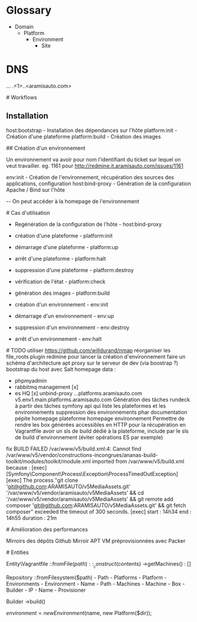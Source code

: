 # Glossary
- Domain
    - Platform
        - Environment
            - Site

# DNS
<site>.<environment>.<platform>.<domain>
<v5>.<1>.<paas>.<aramisauto.com>

# Workflows

## Installation

host:bootstrap - Installation des dépendances sur l'hôte
platform:init  - Création d'une plateforme
platform:build - Création des images

## Création d'un environnement

Un environnement va avoir pour nom l'identifiant du ticket sur lequel on veut travailler. eg. 1161 pour http://redmine.it.aramisauto.com/issues/1161

env:init - Création de l'environnement, récupération des sources des applications, configuration
host:bind-proxy - Génération de la configuration Apache / Bind sur l'hôte

-- On peut accéder à la homepage de l'environnement

# Cas d'utilisation

* Regénération de la configuration de l'hôte - host:bind-proxy

* création d'une plateforme      - platform:init
* démarrage d'une plateforme     - platform:up
* arrêt d'une plateforme         - platform:halt
* suppression d'une plateforme   - platform:destroy
* vérification de l'état         - platform:check
* génération des images          - platform:build

* création d'un environnement    - env:init
* démarrage d'un environnement   - env:up
* suppression d'un environnement - env:destroy
* arrêt d'un environnement       - env:halt

# TODO
utiliser https://github.com/willdurand/nmap
réorganiser les file_roots
plugin redmine pour lancer la création d'environnement
faire un schéma d'architecture
apt proxy sur le serveur de dev (via boostrap ?)
bootstrap du host avec Salt
homepage data :
 * phpmyadmin
 * rabbitmq management [x]
 * es HQ [x]
unbind-proxy
<site>.<env>.<platform>.platforms.aramisauto.com
    v5.env1.main.platforms.aramisauto.com
Génération des tâches rundeck à partir des tâches symfony
api qui liste les plateformes et les environnements
suppression des environnements
phar
documentation pépite
homepage plateforme
homepage environnement
Permettre de rendre les box générées accessibles en HTTP pour la récupération en Vagrantfile
avoir un sls de build dédié à la plateforme, include par le sls de build d'environnement (éviter opérations ES par exemple)

fix BUILD FAILED
/var/www/v5/build.xml:4: Cannot find /var/www/v5/vendor/constructions-incongrues/ananas-build-toolkit/modules/toolkit/module.xml imported from /var/www/v5/build.xml
because :
                    [exec]   [Symfony\Component\Process\Exception\ProcessTimedOutException]
                       [exec]   The process "git clone 'git@github.com:ARAMISAUTO/v5MediaAssets.git' '/var/www/v5/vendor/aramisauto/v5MediaAssets' && cd '/var/www/v5/vendor/aramisauto/v5MediaAssets' && git remote add composer 'git@github.com:ARAMISAUTO/v5MediaAssets.git' && git fetch composer" exceeded the timeout of 300 seconds.
                       [exec]
start    : 14h34
end      : 14h55
duration : 21m

# Amélioration des performances

Mirroirs des dépôts Github
Mirroir APT
VM préprovisionnées avec Packer

# Entities

Entity\Vagrantfile
    ::fromFile($path)
    ::__construct($contents)
    ->getMachines() : []

Repository
    ::fromFilesystem($path)
    - Path
    - Platforms
        - Platform
        - Environments
            - Environment
                - Name
                - Path
        - Machines
            - Machine
                - Box
                - Builder
                - IP
                - Name
                - Provisioner

Builder
    ->build()

$environment = new Environment($name, new Platform($dir));
